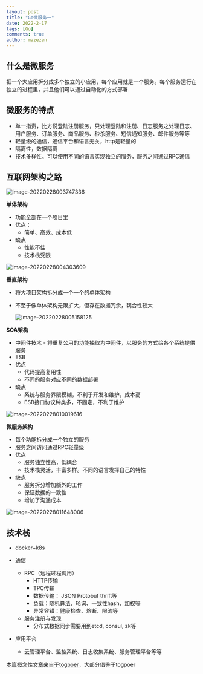 ```yaml
---
layout: post
title: "Go微服务一"
date: 2022-2-17
tags: [Go]
comments: true
author: mazezen
---
```





## 什么是微服务

把一个大应用拆分成多个独立的小应用，每个应用就是一个服务。每个服务运行在独立的进程里，并且他们可以通过自动化的方式部署

## 微服务的特点

- 单一指责，比方说登陆注册服务，只处理登陆和注册、日志服务之处理日志、用户服务、订单服务、商品服务、秒杀服务、短信通知服务、邮件服务等等
- 轻量级的通信，通信平台和语言无关，http是轻量的
- 隔离性，数据隔离
- 技术多样性。可以使用不同的语言实现独立的服务，服务之间通过RPC通信

## 互联网架构之路

![image-20220228003747336](http://images.caixiaoxin.cn//image-20220228003747336.png)

**单体架构**

- 功能全部在一个项目里
- 优点：
  - 简单、高效、成本低
- 缺点
  - 性能不佳
  - 技术栈受限

![image-20220228004303609](http://images.caixiaoxin.cn//image-20220228004303609.png)

**垂直架构**

- 将大项目架构拆分成一个一个的单体架构

- 不至于像单体架构无限扩大，但存在数据冗余，耦合性较大

  ![image-20220228005158125](http://images.caixiaoxin.cn//image-20220228005158125.png)

  

**SOA架构**

-  中间件技术 - 将重复公用的功能抽取为中间件，以服务的方式给各个系统提供服务
-  ESB 
- 优点
  - 代码提高复用性
  - 不同的服务对应不同的数据部署
- 缺点
  - 系统与服务界限模糊，不利于开发和维护，成本高
  - ESB接口协议种类多，不固定，不利于维护

![image-20220228010019616](http://images.caixiaoxin.cn//image-20220228010019616.png)



**微服务架构**

- 每个功能拆分成一个独立的服务
- 服务之间访问通过RPC轻量级
- 优点
  - 服务独立性高，低耦合
  - 技术栈灵活，丰富多样。不同的语言发挥自己的特性
- 缺点
  - 服务拆分增加额外的工作
  - 保证数据的一致性
  - 增加了沟通成本

![image-20220228011648006](http://images.caixiaoxin.cn//image-20220228011648006.png)

## 技术栈

- docker+k8s

- 通信

  - RPC（远程过程调用）
     - HTTP传输
     - TPC传输 
     - 数据传输： JSON Protobuf thrift等
     - 负载：随机算法、轮询、一致性hash、加权等
     - 异常容错：健康检查、熔断、限流等
  - 服务注册与发现
    - 分布式数据同步需要用到etcd, consul, zk等

- 应用平台

  - 云管理平台、监控系统、日志收集系统、服务管理平台等等

  

[本篇概念性文章来自于togpoer](https://www.topgoer.com/)，大部分借鉴于togpoer

